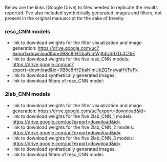 Below are the links (Google Drive) to files needed to replicate the results reported. I've also included synthetically generated images and filters, not present in the original manuscript for the sake of brevity.         
         
### resc_CNN models          
* link to download weights for the filter visualization and image generation: https://drive.google.com/uc?export=download&id=0B8c8rHDbaNImWjItdUdRZDJCZkE      
* link to download weights for the five resc_CNN models: https://drive.google.com/uc?export=download&id=0B8c8rHDbaNImUkZQTnkwaHVFeFk    
* link to download synthetically generated images:        
* link to download filters of resc_CNN model:      
        
       
### 2lab_CNN models
* link to download weights for the filter visualization and image generation: https://drive.google.com/uc?export=download&id=       
* link to download weights for the five 2lab_CNN_1 models: https://drive.google.com/uc?export=download&id=     
* link to download weights for the five 2lab_CNN_2 models: https://drive.google.com/uc?export=download&id=     
* link to download weights for the five 2lab_CNN_3 models: https://drive.google.com/uc?export=download&id=     
* link to download synthetically generated images:         
* link to download filters of resc_CNN model:        
